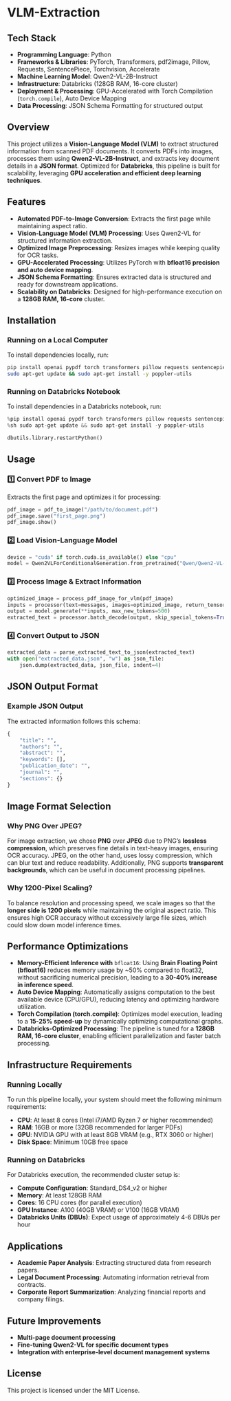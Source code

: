 # VLM-Extraction

## Tech Stack

- **Programming Language**: Python
- **Frameworks & Libraries**: PyTorch, Transformers, pdf2image, Pillow, Requests, SentencePiece, Torchvision, Accelerate
- **Machine Learning Model**: Qwen2-VL-2B-Instruct
- **Infrastructure**: Databricks (128GB RAM, 16-core cluster)
- **Deployment & Processing**: GPU-Accelerated with Torch Compilation (`torch.compile`), Auto Device Mapping
- **Data Processing**: JSON Schema Formatting for structured output

## Overview

This project utilizes a **Vision-Language Model (VLM)** to extract structured information from scanned PDF documents. It converts PDFs into images, processes them using **Qwen2-VL-2B-Instruct**, and extracts key document details in a **JSON format**. Optimized for **Databricks**, this pipeline is built for scalability, leveraging **GPU acceleration and efficient deep learning techniques**.

## Features

- **Automated PDF-to-Image Conversion**: Extracts the first page while maintaining aspect ratio.
- **Vision-Language Model (VLM) Processing**: Uses Qwen2-VL for structured information extraction.
- **Optimized Image Preprocessing**: Resizes images while keeping quality for OCR tasks.
- **GPU-Accelerated Processing**: Utilizes PyTorch with **bfloat16 precision and auto device mapping**.
- **JSON Schema Formatting**: Ensures extracted data is structured and ready for downstream applications.
- **Scalability on Databricks**: Designed for high-performance execution on a **128GB RAM, 16-core** cluster.

## Installation

### Running on a Local Computer
To install dependencies locally, run:
```sh
pip install openai pypdf torch transformers pillow requests sentencepiece torchvision accelerate pdf2image
sudo apt-get update && sudo apt-get install -y poppler-utils
```
### Running on Databricks Notebook
To install dependencies in a Databricks notebook, run:
```python
%pip install openai pypdf torch transformers pillow requests sentencepiece torchvision accelerate pdf2image
%sh sudo apt-get update && sudo apt-get install -y poppler-utils

dbutils.library.restartPython()
```
## Usage
### 1️⃣ Convert PDF to Image
Extracts the first page and optimizes it for processing:
```python
pdf_image = pdf_to_image("/path/to/document.pdf")
pdf_image.save("first_page.png")
pdf_image.show()
```
### 2️⃣ Load Vision-Language Model
```python
device = "cuda" if torch.cuda.is_available() else "cpu"
model = Qwen2VLForConditionalGeneration.from_pretrained("Qwen/Qwen2-VL-2B-Instruct", torch_dtype=torch.bfloat16, device_map="auto").to(device)
```
### 3️⃣ Process Image & Extract Information
```python
optimized_image = process_pdf_image_for_vlm(pdf_image)
inputs = processor(text=messages, images=optimized_image, return_tensors="pt").to(device)
output = model.generate(**inputs, max_new_tokens=500)
extracted_text = processor.batch_decode(output, skip_special_tokens=True)[0]
```
### 4️⃣ Convert Output to JSON
```python
extracted_data = parse_extracted_text_to_json(extracted_text)
with open("extracted_data.json", "w") as json_file:
    json.dump(extracted_data, json_file, indent=4)
```
## JSON Output Format

### Example JSON Output
The extracted information follows this schema:
```python
{
    "title": "",
    "authors": "",
    "abstract": "",
    "keywords": [],
    "publication_date": "",
    "journal": "",
    "sections": {}
}
```
## Image Format Selection

### Why PNG Over JPEG?
For image extraction, we chose **PNG** over **JPEG** due to PNG’s **lossless compression**, which preserves fine details in text-heavy images, ensuring OCR accuracy. JPEG, on the other hand, uses lossy compression, which can blur text and reduce readability. Additionally, PNG supports **transparent backgrounds**, which can be useful in document processing pipelines.

### Why 1200-Pixel Scaling?
To balance resolution and processing speed, we scale images so that the **longer side is 1200 pixels** while maintaining the original aspect ratio. This ensures high OCR accuracy without excessively large file sizes, which could slow down model inference times.

## Performance Optimizations
- **Memory-Efficient Inference with** `bfloat16`: Using **Brain Floating Point (bfloat16)** reduces memory usage by ~50% compared to float32, without sacrificing numerical precision, leading to a **30-40% increase in inference speed**.
- **Auto Device Mapping**: Automatically assigns computation to the best available device (CPU/GPU), reducing latency and optimizing hardware utilization.
- **Torch Compilation (torch.compile)**: Optimizes model execution, leading to a **15-25% speed-up** by dynamically optimizing computational graphs.
- **Databricks-Optimized Processing**: The pipeline is tuned for a **128GB RAM, 16-core cluster**, enabling efficient parallelization and faster batch processing.

## Infrastructure Requirements
### Running Locally
To run this pipeline locally, your system should meet the following minimum requirements:

- **CPU**: At least 8 cores (Intel i7/AMD Ryzen 7 or higher recommended)
- **RAM**: 16GB or more (32GB recommended for larger PDFs)
- **GPU**: NVIDIA GPU with at least 8GB VRAM (e.g., RTX 3060 or higher)
- **Disk Space**: Minimum 10GB free space

### Running on Databricks
For Databricks execution, the recommended cluster setup is:

- **Compute Configuration**: Standard_DS4_v2 or higher
- **Memory**: At least 128GB RAM
- **Cores**: 16 CPU cores (for parallel execution)
- **GPU Instance**: A100 (40GB VRAM) or V100 (16GB VRAM)
- **Databricks Units (DBUs)**: Expect usage of approximately 4-6 DBUs per hour

## Applications
- **Academic Paper Analysis**: Extracting structured data from research papers.
- **Legal Document Processing**: Automating information retrieval from contracts.
- **Corporate Report Summarization**: Analyzing financial reports and company filings.

## Future Improvements
- **Multi-page document processing**
- **Fine-tuning Qwen2-VL for specific document types**
- **Integration with enterprise-level document management systems**

## License

This project is licensed under the MIT License.
